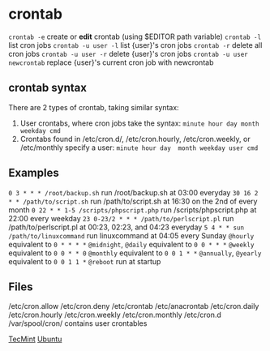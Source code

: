 # crontab
`crontab -e` create or __edit__ crontab (using $EDITOR path variable)
`crontab -l` list cron jobs
`crontab -u user -l` list {user}'s cron jobs
`crontab -r` delete all cron jobs
`crontab -u user -r` delete {user}'s cron jobs
`crontab -u user newcrontab` replace {user}'s current cron job with newcrontab

## crontab syntax
There are 2 types of crontab, taking similar syntax:
  1. User crontabs, where cron jobs take the syntax: `minute hour day month weekday cmd`
  2. Crontabs found in /etc/cron.d/, /etc/cron.hourly, /etc/cron.weekly, or /etc/monthly specify a user: `minute hour day  month weekday user cmd`


## Examples
`0 3 * * * /root/backup.sh` run /root/backup.sh at 03:00 everyday
`30 16 2 * * /path/to/script.sh` run /path/to/script.sh at 16:30 on the 2nd of every month
`0 22 * * 1-5 /scripts/phpscript.php` run /scripts/phpscript.php at 22:00 every weekday
`23 0-23/2 * * * /path/to/perlscript.pl` run /path/to/perlscript.pl at 00:23, 02:23, and 04:23 everyday
`5 4 * * sun /path/to/linuxcommand` run linuxcommand at 04:05 every Sunday
`@hourly` equivalent to `0 * * * *`
`@midnight`, `@daily` equivalent to `0 0 * * *`
`@weekly` equivalent to `0 0 * * 0`
`@monthly` equivalent to `0 0 1 * *`
`@annually`, `@yearly` equivalent to `0 0 1 1 *`
`@reboot` run at startup

## Files
/etc/cron.allow
/etc/cron.deny
/etc/crontab
/etc/anacrontab
/etc/cron.daily
/etc/cron.hourly
/etc/cron.weekly
/etc/cron.monthly
/etc/cron.d
/var/spool/cron/ contains user crontables

[TecMint](https://www.tecmint.com/create-and-manage-cron-jobs-on-linux/)
[Ubuntu](https://help.ubuntu.com/community/CronHowto)
